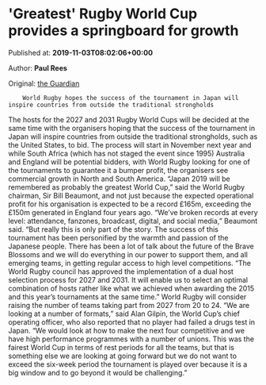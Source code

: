 
# 'Greatest' Rugby World Cup provides a springboard for growth

Published at: **2019-11-03T08:02:06+00:00**

Author: **Paul Rees**

Original: [the Guardian](https://www.theguardian.com/sport/2019/nov/03/greatest-rugby-world-cup-provides-a-springboard-for-growth)


        World Rugby hopes the success of the tournament in Japan will inspire countries from outside the traditional strongholds
      
The hosts for the 2027 and 2031 Rugby World Cups will be decided at the same time with the organisers hoping that the success of the tournament in Japan will inspire countries from outside the traditional strongholds, such as the United States, to bid.
The process will start in November next year and while South Africa (which has not staged the event since 1995) Australia and England will be potential bidders, with World Rugby looking for one of the tournaments to guarantee it a bumper profit, the organisers see commercial growth in North and South America.
“Japan 2019 will be remembered as probably the greatest World Cup,” said the World Rugby chairman, Sir Bill Beaumont, and not just because the expected operational profit for his organisation is expected to be a record £165m, exceeding the £150m generated in England four years ago.
“We’ve broken records at every level: attendance, fanzones, broadcast, digital, and social media,” Beaumont said. “But really this is only part of the story. The success of this tournament has been personified by the warmth and passion of the Japanese people. There has been a lot of talk about the future of the Brave Blossoms and we will do everything in our power to support them, and all emerging teams, in getting regular access to high level competitions.
“The World Rugby council has approved the implementation of a dual host selection process for 2027 and 2031. It will enable us to select an optimal combination of hosts rather like what we achieved when awarding the 2015 and this year’s tournaments at the same time.”
World Rugby will consider raising the number of teams taking part from 2027 from 20 to 24. “We are looking at a number of formats,” said Alan Gilpin, the World Cup’s chief operating officer, who also reported that no player had failed a drugs test in Japan.
“We would look at how to make the next four competitive and we have high performance programmes with a number of unions. This was the fairest World Cup in terms of rest periods for all the teams, but that is something else we are looking at going forward but we do not want to exceed the six-week period the tournament is played over because it is a big window and to go beyond it would be challenging.”
